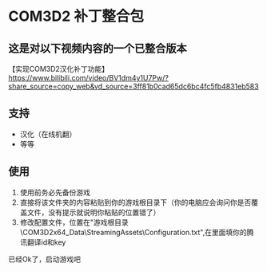 # COM3D2 补丁整合包

## 这是对以下视频内容的一个已整合版本
【实现COM3D2汉化补丁功能】 https://www.bilibili.com/video/BV1dm4y1U7Pw/?share_source=copy_web&vd_source=3ff81b0cad65dc6bc4fc5fb4831eb583

## 支持
- 汉化（在线机翻）
- 等等

## 使用
1. 使用前务必先备份游戏
2. 直接将该文件夹的内容粘贴到你的游戏根目录下（你的电脑应会询问你是否覆盖文件，没有提示就说明你粘贴的位置错了）
3. 修改配置文件，位置在"游戏根目录\COM3D2x64_Data\StreamingAssets\Configuration.txt",在里面填你的腾讯翻译id和key

已经Ok了，启动游戏吧
